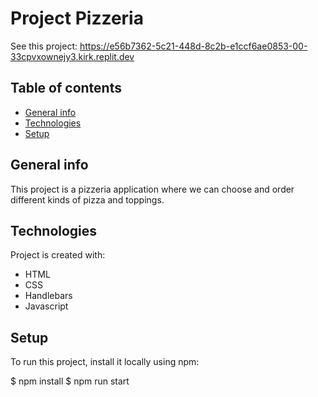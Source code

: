 # Project Pizzeria
See this project: https://e56b7362-5c21-448d-8c2b-e1ccf6ae0853-00-33cpvxownejy3.kirk.replit.dev

## Table of contents
* [General info](#general-info)
* [Technologies](#technologies)
* [Setup](#setup)

## General info
This project is a pizzeria application where we can choose and order different kinds of pizza and toppings.
	
## Technologies
Project is created with:
* HTML
* CSS
* Handlebars
* Javascript
	
## Setup
To run this project, install it locally using npm:

$ npm install
$ npm run start

